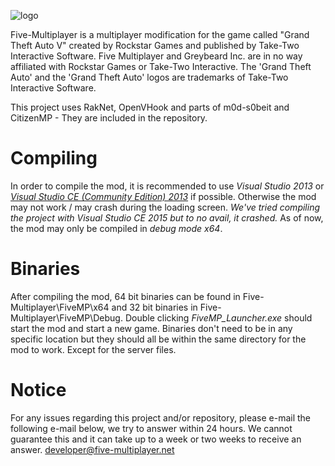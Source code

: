 ![logo](https://forum.five-multiplayer.net/mplogo.png)

Five-Multiplayer is a multiplayer modification for the game called "Grand Theft Auto V" created by Rockstar Games and published by Take-Two Interactive Software.
Five Multiplayer and Greybeard Inc. are in no way affiliated with Rockstar Games or Take-Two Interactive. The 'Grand Theft Auto' and the 'Grand Theft Auto' logos are trademarks of Take-Two Interactive Software. 

This project uses RakNet, OpenVHook and parts of m0d-s0beit and CitizenMP - They are included in the repository.

# Compiling

In order to compile the mod, it is recommended to use *Visual Studio 2013* or [*Visual Studio CE (Community Edition) 2013*](https://www.visualstudio.com/en-us/news/vs2013-community-vs.aspx) if possible. Otherwise the mod may not work / may crash during the loading screen. *We've tried compiling the project with Visual Studio CE 2015 but to no avail, it crashed.*
As of now, the mod may only be compiled in *debug mode x64*.

# Binaries

After compiling the mod, 64 bit binaries can be found in Five-Multiplayer\FiveMP\x64 and 32 bit binaries in Five-Multiplayer\FiveMP\Debug.
Double clicking *FiveMP_Launcher.exe* should start the mod and start a new game. Binaries don't need to be in any specific location but they should all be within the same directory for the mod to work. Except for the server files.

# Notice

For any issues regarding this project and/or repository, please e-mail the following e-mail below, we try to answer within 24 hours. We cannot guarantee this and it can take up to a week or two weeks to receive an answer.
developer@five-multiplayer.net